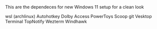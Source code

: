 This are the dependeces for new Windows 11 setup for a clean look

wsl (archlinux)
Autohotkey
Dolby Access
PowerToys
Scoop
git
Vesktop
Terminal
TopNotify
Wezterm
Windhawk